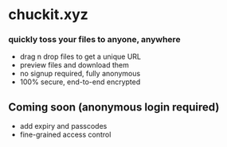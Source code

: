 # chuckit.xyz
### quickly toss your files to anyone, anywhere
+ drag n drop files to get a unique URL
+ preview files and download them
+ no signup required, fully anonymous
+ 100% secure, end-to-end encrypted

## Coming soon (anonymous login required)
- add expiry and passcodes
- fine-grained access control
